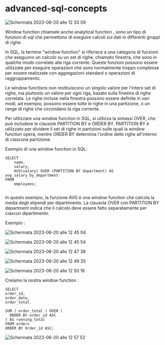 # advanced-sql-concepts


![Schermata 2023-06-20 alle 12 33 09](https://github.com/MrMagicalSoftware/advanced-sql-concepts/assets/98833112/c91fd770-db5a-4d35-b767-753b04f3f471)


Window function chiamate anche analytical function , sono un tipo di funzioni di sql che permettono di eseguire calcoli sui dati in differenti gruppi di righe.


In SQL, la termine "window function" si riferisce a una categoria di funzioni che eseguono un calcolo su un set di righe, chiamato finestra, che sono in qualche modo correlate alla riga corrente. Queste funzioni possono essere utilizzate per eseguire operazioni che sono normalmente troppo complesse per essere realizzate con aggregazioni standard o operazioni di raggruppamento.

Le window functions non restituiscono un singolo valore per l'intero set di righe, ma piuttosto un valore per ogni riga, basato sulla finestra di righe correlata. Le righe incluse nella finestra possono essere definite in vari modi, ad esempio, possono essere tutte le righe in una partizione, o un range di righe che circondano la riga corrente.

Per utilizzare una window function in SQL, si utilizza la sintassi OVER, che può includere le clausole PARTITION BY e ORDER BY. PARTITION BY è utilizzato per dividere il set di righe in partizioni sulle quali la window function opera, mentre ORDER BY determina l'ordine delle righe all'interno di ciascuna partizione.

Esempio di una window function in SQL:


```
SELECT
    name,
    salary,
    AVG(salary) OVER (PARTITION BY department) AS avg_salary_by_department
FROM
    employees;


```



In questo esempio, la funzione AVG è una window function che calcola la media degli stipendi per dipartimento. La clausola OVER con PARTITION BY department indica che il calcolo deve essere fatto separatamente per ciascun dipartimento.


Esempio :


![Schermata 2023-06-20 alle 12 45 04](https://github.com/MrMagicalSoftware/advanced-sql-concepts/assets/98833112/91757bff-d80b-4a3a-a7c7-f68135484241)



![Schermata 2023-06-20 alle 12 45 54](https://github.com/MrMagicalSoftware/advanced-sql-concepts/assets/98833112/43016333-2bc1-448a-bd56-19f4a2f1236c)



![Schermata 2023-06-20 alle 12 47 38](https://github.com/MrMagicalSoftware/advanced-sql-concepts/assets/98833112/2b3e9dc8-8124-4cf3-aba3-f7fb2cfd59e9)



![Schermata 2023-06-20 alle 12 49 35](https://github.com/MrMagicalSoftware/advanced-sql-concepts/assets/98833112/39253ff2-1a77-434b-a52f-5623c3052a73)


![Schermata 2023-06-20 alle 12 50 16](https://github.com/MrMagicalSoftware/advanced-sql-concepts/assets/98833112/443a0fff-044a-496f-a5ab-9a488915317b)


Creiamo la nostra window function :

```
SELECT
order_id,
order_date,
order_total.

SUM ( order_total ) OVER (
  ORDER BY order_id ASC
) AS running_total
FROM orders
ORDER BY Order_id ASC;
```

![Schermata 2023-06-20 alle 12 57 52](https://github.com/MrMagicalSoftware/advanced-sql-concepts/assets/98833112/2ff2a0e6-1953-4c83-8272-925e6d8f21e4)










